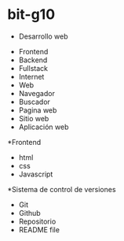 # bit-g10
* Desarrollo web 
- Frontend
- Backend
- Fullstack
- Internet 
- Web
- Navegador
- Buscador
- Pagina web
- Sitio web
- Aplicación web

*Frontend
- html
- css
- Javascript

*Sistema de control de versiones
- Git
- Github
- Repositorio
- README file